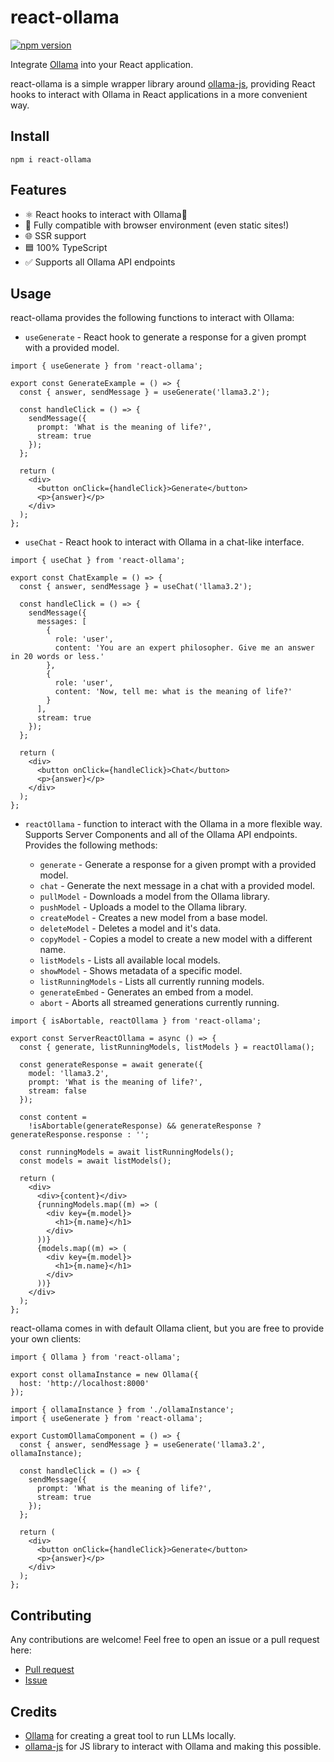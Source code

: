# react-ollama

[![npm version](https://badge.fury.io/js/react-ollama.svg)](https://badge.fury.io/js/react-ollama)

Integrate [Ollama](https://github.com/ollama/ollama) into your React application.

react-ollama is a simple wrapper library around [ollama-js](https://github.com/ollama/ollama-js), providing React hooks to interact with Ollama in React applications in a more convenient way.

## Install

```
npm i react-ollama
```

## Features

- ⚛️ React hooks to interact with Ollama🦙
- 🤝 Fully compatible with browser environment (even static sites!)
- 🌐 SSR support
- 🟦 100% TypeScript
- ✅ Supports all Ollama API endpoints

## Usage

react-ollama provides the following functions to interact with Ollama:

- `useGenerate` - React hook to generate a response for a given prompt with a provided model.

```tsx
import { useGenerate } from 'react-ollama';

export const GenerateExample = () => {
  const { answer, sendMessage } = useGenerate('llama3.2');

  const handleClick = () => {
    sendMessage({
      prompt: 'What is the meaning of life?',
      stream: true
    });
  };

  return (
    <div>
      <button onClick={handleClick}>Generate</button>
      <p>{answer}</p>
    </div>
  );
};
```

- `useChat` - React hook to interact with Ollama in a chat-like interface.

```tsx
import { useChat } from 'react-ollama';

export const ChatExample = () => {
  const { answer, sendMessage } = useChat('llama3.2');

  const handleClick = () => {
    sendMessage({
      messages: [
        {
          role: 'user',
          content: 'You are an expert philosopher. Give me an answer in 20 words or less.'
        },
        {
          role: 'user',
          content: 'Now, tell me: what is the meaning of life?'
        }
      ],
      stream: true
    });
  };

  return (
    <div>
      <button onClick={handleClick}>Chat</button>
      <p>{answer}</p>
    </div>
  );
};
```

- `reactOllama` - function to interact with the Ollama in a more flexible way. Supports Server Components and all of the Ollama API endpoints.
  Provides the following methods:

  - `generate` - Generate a response for a given prompt with a provided model.
  - `chat` - Generate the next message in a chat with a provided model.
  - `pullModel` - Downloads a model from the Ollama library.
  - `pushModel` - Uploads a model to the Ollama library.
  - `createModel` - Creates a new model from a base model.
  - `deleteModel` - Deletes a model and it's data.
  - `copyModel` - Copies a model to create a new model with a different name.
  - `listModels` - Lists all available local models.
  - `showModel` - Shows metadata of a specific model.
  - `listRunningModels` - Lists all currently running models.
  - `generateEmbed` - Generates an embed from a model.
  - `abort` - Aborts all streamed generations currently running.

```tsx
import { isAbortable, reactOllama } from 'react-ollama';

export const ServerReactOllama = async () => {
  const { generate, listRunningModels, listModels } = reactOllama();

  const generateResponse = await generate({
    model: 'llama3.2',
    prompt: 'What is the meaning of life?',
    stream: false
  });

  const content =
    !isAbortable(generateResponse) && generateResponse ? generateResponse.response : '';

  const runningModels = await listRunningModels();
  const models = await listModels();

  return (
    <div>
      <div>{content}</div>
      {runningModels.map((m) => (
        <div key={m.model}>
          <h1>{m.name}</h1>
        </div>
      ))}
      {models.map((m) => (
        <div key={m.model}>
          <h1>{m.name}</h1>
        </div>
      ))}
    </div>
  );
};
```

react-ollama comes in with default Ollama client, but you are free to provide your own clients:

```tsx
import { Ollama } from 'react-ollama';

export const ollamaInstance = new Ollama({
  host: 'http://localhost:8000'
});
```

```tsx
import { ollamaInstance } from './ollamaInstance';
import { useGenerate } from 'react-ollama';

export CustomOllamaComponent = () => {
  const { answer, sendMessage } = useGenerate('llama3.2', ollamaInstance);

  const handleClick = () => {
    sendMessage({
      prompt: 'What is the meaning of life?',
      stream: true
    });
  };

  return (
    <div>
      <button onClick={handleClick}>Generate</button>
      <p>{answer}</p>
    </div>
  );
};
```

## Contributing

Any contributions are welcome! Feel free to open an issue or a pull request here:

- [Pull request](https://github.com/incandesc3nce/react-ollama/pulls)
- [Issue](https://github.com/incandesc3nce/react-ollama/issues)

## Credits

- [Ollama](https://ollama.com/) for creating a great tool to run LLMs locally.
- [ollama-js](https://github.com/ollama/ollama-js) for JS library to interact with Ollama and making this possible.
